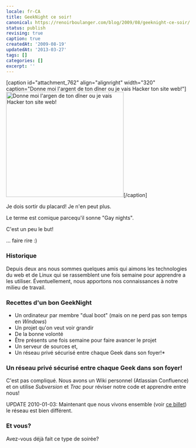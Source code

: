 ```yaml
---
locale: fr-CA
title: GeekNight ce soir!
canonical: https://renoirboulanger.com/blog/2009/08/geeknight-ce-soir/
status: publish
revising: true
caption: true
createdAt: '2009-08-19'
updatedAt: '2013-03-27'
tags: []
categories: []
excerpt: ''
---
```


[caption id="attachment_762" align="alignright" width="320" caption="Donne moi l&#39;argent de ton dîner ou je vais Hacker ton site web!"]<a href="https://renoirb.github.io/site-assets/assets/content/blog/2009/08/les_geeks_font_la_loi.jpg"><img class="size-full wp-image-762" title="Les Geeks font la loi!" src="https://renoirb.github.io/site-assets/assets/content/blog/2009/08/les_geeks_font_la_loi.jpg" alt="Donne moi l'argen de ton dîner ou je vais Hacker ton site web!" width="320" height="287" /></a>[/caption]

Je dois sortir du placard! Je n'en peut plus.

Le terme est comique parcequ'il sonne "Gay nights".

C'est un peu le but!

... faire rire :)

<!--#TODO Re-Formulate this awkward thing here -->

<h3>Historique</h3>
Depuis deux ans nous sommes quelques amis qui aimons les technologies du web et de Linux qui se rassemblent une fois semaine pour apprendre a les utiliser. Éventuellement, nous apportons nos connaissances à notre milieu de travail.

<h3>Recettes d'un bon GeekNight</h3>
<ul>
	<li> Un ordinateur par membre "dual boot" (mais on ne perd pas son temps en <em>Windows</em>)</li>
	<li>Un projet qu'on veut voir grandir</li>
	<li>De la bonne volonté</li>
	<li>Être présents une fois semaine pour faire avancer le projet</li>
	<li>Un serveur de sources et,</li>
	<li>Un réseau privé sécurisé entre chaque Geek dans son foyer!*</li>
</ul>

<h3>Un réseau privé sécurisé entre chaque Geek dans son foyer!</h3>
C'est pas compliqué. Nous avons un Wiki personnel (Atlassian Confluence) et on utilise <em>Subversion</em> et <em>Trac</em> pour réviser notre code et apprendre entre nous!

UPDATE 2010-01-03: Maintenant que nous vivons ensemble (voir <a href="/blog/2010/01/installation-dun-paradis-du-geek-pour-trois-colocataires-partie-1/">ce billet</a>) le réseau est bien différent.

<h3>Et vous?</h3>
Avez-vous déjà fait ce type de soirée?
